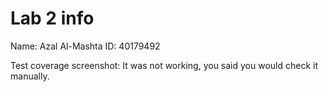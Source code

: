 # Lab 2 info

Name: Azal Al-Mashta
ID: 40179492

Test coverage screenshot: It was not working, you said you would check it manually.
